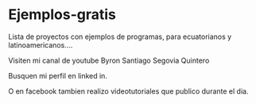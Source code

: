 # Ejemplos-gratis

Lista de proyectos con ejemplos de programas, para ecuatorianos y latinoamericanos....

Visiten mi canal de youtube Byron Santiago Segovia Quintero

Busquen mi perfil en linked in.

O en facebook tambien realizo videotutoriales que publico durante el dia.